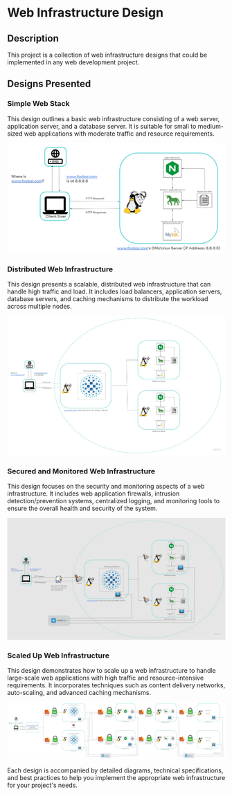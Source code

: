 # Web Infrastructure Design

## Description
This project is a collection of web infrastructure designs that could be implemented in any web development project.

## Designs Presented

### Simple Web Stack
This design outlines a basic web infrastructure consisting of a web server, application server, and a database server. It is suitable for small to medium-sized web applications with moderate traffic and resource requirements.

![Simple Web Stack](https://raw.githubusercontent.com/dinaaly760/alx-system_engineering-devops/master/0x09-web_infrastructure_design/0-simple_web_stack.jpg)

### Distributed Web Infrastructure
This design presents a scalable, distributed web infrastructure that can handle high traffic and load. It includes load balancers, application servers, database servers, and caching mechanisms to distribute the workload across multiple nodes.

![Distributed Web Infrastructure](https://raw.githubusercontent.com/dinaaly760/alx-system_engineering-devops/master/0x09-web_infrastructure_design/1-distributed_web_infrastructure.jpg)

### Secured and Monitored Web Infrastructure
This design focuses on the security and monitoring aspects of a web infrastructure. It includes web application firewalls, intrusion detection/prevention systems, centralized logging, and monitoring tools to ensure the overall health and security of the system.

![Secured and Monitored Web Infrastructure](https://raw.githubusercontent.com/dinaaly760/alx-system_engineering-devops/master/0x09-web_infrastructure_design/2-secured_and_monitored_web_infrastructure.jpg)

### Scaled Up Web Infrastructure
This design demonstrates how to scale up a web infrastructure to handle large-scale web applications with high traffic and resource-intensive requirements. It incorporates techniques such as content delivery networks, auto-scaling, and advanced caching mechanisms.

![Scaled Up Web Infrastructure](https://raw.githubusercontent.com/dinaaly760/alx-system_engineering-devops/master/0x09-web_infrastructure_design/3-scale_up.jpg)

Each design is accompanied by detailed diagrams, technical specifications, and best practices to help you implement the appropriate web infrastructure for your project's needs.
